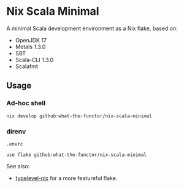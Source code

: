 # Nix Scala Minimal

A minimal Scala development environment as a Nix flake, based on:
- OpenJDK 17
- Metals 1.3.0
- SBT
- Scala-CLI 1.3.0
- Scalafmt

## Usage

### Ad-hoc shell

```shell
nix develop github:what-the-functor/nix-scala-minimal
```

### direnv

`.envrc`
```
use flake github:what-the-functor/nix-scala-minimal
```

See also:
- [typelevel-nix](https://github.com/typelevel/typelevel-nix) for a more featureful flake.
